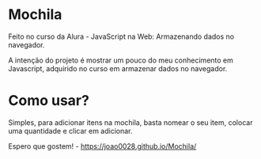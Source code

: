 # Mochila

Feito no curso da Alura - JavaScript na Web: Armazenando dados no navegador.

A intenção do projeto é mostrar um pouco do meu conhecimento em Javascript, adquirido no curso em  armazenar dados no navegador.

# Como usar?

Simples, para adicionar itens na mochila, basta nomear o seu item, colocar uma quantidade e clicar em adicionar.

Espero que gostem! -  https://joao0028.github.io/Mochila/
